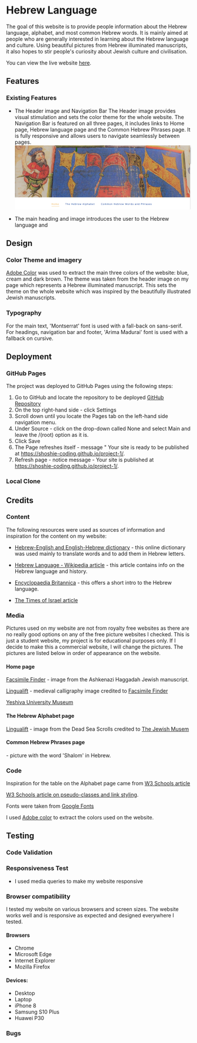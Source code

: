 # Hebrew Language

The goal of this website is to provide people information about the Hebrew language, alphabet, and most common Hebrew words. It is mainly aimed at people who are generally interested in learning about the Hebrew language and culture. Using beautiful pictures from Hebrew illuminated manuscripts, it also hopes to stir people's curiosity about Jewish culture and civilisation. 

You can view the live website [here](https://shoshie-coding.github.io/hebrew-language/). 

## Features
### Existing Features
- The Header image and Navigation Bar 
The Header image provides visual stimulation and sets the color theme for the whole website. 
The Navigation Bar is featured on all three pages, it includes links to Home page, Hebrew language page and the Common Hebrew Phrases page. It is fully responsive and allows users to navigate seamlessly between pages.
![Header image and nav bar screenshot](assets/images/header-nav-bar.png)

- The main heading and image introduces the user to the Hebrew language and 

## Design

### Color Theme and imagery
[Adobe Color](https://color.adobe.com/create/color-wheel) was used to extract the main three colors of the website: blue, cream and dark brown. The theme was taken from the header image on my page which represents a Hebrew illuminated manuscript. This sets the theme on the whole website which was inspired by the beautifully illustrated Jewish manuscripts. 

### Typography
For the main text, 'Montserrat' font is used with a fall-back on sans-serif. For headings, navigation bar and footer, 'Arima Madurai' font is used with a fallback on cursive.


## Deployment 
### GitHub Pages
The project was deployed to GitHub Pages using the following steps:
1. Go to GitHub and locate the repository to be deployed [GitHub Repository](https://github.com/Shoshie-coding/project-1)
2. On the top right-hand side - click Settings
3. Scroll down until you locate the Pages tab on the left-hand side navigation menu. 
4. Under Source - click on the drop-down called None and select Main and leave the /(root) option as it is. 
5. Click Save 
6.  The Page refreshes itself - message " Your site is ready to be published at https://shoshie-coding.github.io/project-1/. 
7. Refresh page - notice message -  Your site is published at https://shoshie-coding.github.io/project-1/. 

### Local Clone

## Credits 

### Content 
The following resources were used as sources of information and inspiration for the content on my website:

- [Hebrew-English and English-Hebrew dictionary](https://www.morfix.co.il/en/) - this online dictionary was used mainly to translate words and to add them in Hebrew letters. 

- [Hebrew Language - Wikipedia article](https://en.wikipedia.org/wiki/Hebrew_language) - this article contains info on the Hebrew language and history. 

- [Encyclopaedia Britannica]( https://www.britannica.com/topic/Hebrew-language) - this offers a short intro to the Hebrew language.

- [The Times of Israel article](https://blogs.timesofisrael.com/basic-hebrew-phrases-and-slang-you-should-know-in-israel/)

### Media
Pictures used on my website are not from royalty free websites as there are no really good options on any of the free picture websites I checked. This is just a student website, my project is for educational purposes only. If I decide to make this a commercial website, I will change the pictures. The pictures are listed below in order of appearance on the website.
#### Home page

[Facsimile Finder](https://www.facsimilefinder.com/facsimiles/ashkenazi-haggadah-facsimile#&gid=1&pid=20) - image from the Ashkenazi Haggadah Jewish manuscript. 

[Lingualift](https://www.lingualift.com/blog/how-to-learn-hebrew-alphabet/) - medieval calligraphy image credited to [Facsimile Finder](www.facsimilefinder.com)

[Yeshiva University Museum](https://www.yumuseum.org/programs/2019/09/08/art-workshop-new-years-cards-in-the-style-of-illuminated-hebrew-manuscripts)

#### The Hebrew Alphabet page
[Lingualift](https://www.lingualift.com/blog/how-to-learn-hebrew-alphabet/) - image from the Dead Sea Scrolls credited to [The Jewish Musem](thejewishmuseum.org)

#### Common Hebrew Phrases page
[](https://www.yumuseum.org/programs/2019/09/08/art-workshop-new-years-cards-in-the-style-of-illuminated-hebrew-manuscripts) - picture with the word 'Shalom' in Hebrew. 

### Code
Inspiration for the table on the Alphabet page came from [W3 Schools article](https://www.w3schools.com/css/css_table_style.asp)

[W3 Schools article on pseudo-classes and link styling](https://www.w3schools.com/css/css_pseudo_classes.asp).

Fonts were taken from [Google Fonts](https://fonts.google.com/)

I used [Adobe color](https://color.adobe.com/mythemes) to extract the colors used on the website. 

## Testing
### Code Validation

### Responsiveness Test
- I used media queries to make my website responsive

### Browser compatibility
I tested my website on various browsers and screen sizes. The website works well and is responsive as expected and designed everywhere I tested. 

#### Browsers
- Chrome
- Microsoft Edge 
- Internet Explorer
- Mozilla Firefox

#### Devices:
- Desktop
- Laptop
- iPhone 8
- Samsung S10 Plus
- Huawei P30

### Bugs 










